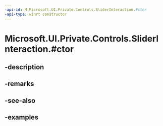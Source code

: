 ```yaml
---
-api-id: M:Microsoft.UI.Private.Controls.SliderInteraction.#ctor
-api-type: winrt constructor
---
```


# Microsoft.UI.Private.Controls.SliderInteraction.#ctor

<!--
public SliderInteraction ();
-->


## -description

## -remarks

## -see-also

## -examples



